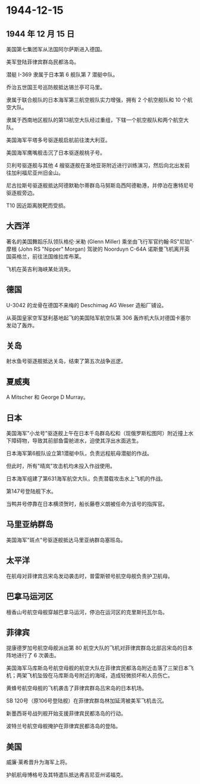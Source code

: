 # 1944-12-15

## 1944 年 12 月 15 日

美国第七集团军从法国阿尔萨斯进入德国。

美军登陆菲律宾群岛民都洛岛。

潜艇 I-369 隶属于日本第 6 舰队第 7 潜艇中队。

乔治五世国王号巡防舰抵达锡兰亭可马里。

隶属于联合舰队的日本海军第三航空舰队实力增强，拥有 2 个航空舰队和 10
个航空大队。

隶属于西南地区舰队的第13航空大队经过重组，下辖一个航空舰队和两个航空大队。

美国海军平塔多号驱逐舰启航前往澳大利亚。

美国海军鹰嘴舰击沉了日本驱逐舰桃子号。

贝利号驱逐舰与其他 4
艘驱逐舰在圣地亚哥附近进行训练演习，然后向北出发前往加利福尼亚州旧金山。

尼古拉斯号驱逐舰抵达阿德默勒尔蒂群岛马努斯岛西阿德勒港，并停泊在惠特尼号驱逐舰旁边。

T10 因近距离脱靶而受损。

## 大西洋

著名的美国舞蹈乐队领队格伦·米勒 (Glenn Miller)
乘坐由飞行军官约翰·RS"尼珀"·摩根 (John RS "Nipper" Morgan) 驾驶的
Noorduyn C-64A 诺斯曼飞机离开英国英格兰，前往法国维拉库布莱。

飞机在英吉利海峡某处消失。

## 德国

U-3042 的龙骨在德国不来梅的 Deschimag AG Weser 造船厂铺设。

从英国皇家空军瑟利基地起飞的美国陆军航空队第 306
轰炸机大队对德国卡塞尔发动了轰炸。

## 关岛

射水鱼号驱逐舰抵达关岛，结束了第五次战争巡逻。

## 夏威夷

A Mitscher 和 George D Murray。

## 日本

美国海军"小龙号"驱逐舰上午在日本千岛群岛松和（现俄罗斯松图阿）附近撞上水下障碍物，导致其前部鱼雷舱进水，迫使其浮出水面逃生。

日本海军第6舰队设立第1潜艇中队，负责远程航母潜艇的作战。

但此时，所有"晴岚"攻击机均未投入作战使用。

日本海军组建了第631海军航空大队，负责潜载攻击水上飞机的作战。

第147号登陆舰下水。

当鸭井号停靠在日本横须贺时，船长藤卷义朗被任命为该号的指挥官。

## 马里亚纳群岛

美国海军"斑点"号驱逐舰抵达马里亚纳群岛塞班岛。

## 太平洋

在航母对菲律宾吕宋岛发动袭击时，普雷斯顿号航空母舰负责护卫航母。

## 巴拿马运河区

檀香山号航空母舰穿越巴拿马运河，停泊在运河区的克里斯托瓦尔岛。

## 菲律宾

提康德罗加号航空母舰派出第 80
航空大队的飞机对菲律宾群岛北部吕宋岛的日本阵地进行了 6 次袭击。

美国海军马库斯岛号航空母舰的航空大队在菲律宾民都洛岛附近击落了三架日本飞机；两架飞机坠毁在马库斯岛号附近的海域，造成轻微损坏和人员伤亡。

黄蜂号航空母舰的飞机袭击了菲律宾群岛吕宋岛的日本机场。

SB 120号（原106号登陆舰）在菲律宾群岛林加延湾被美军飞机击沉。

新墨西哥号战列舰开始支援菲律宾民都洛岛的行动。

波特兰号航空母舰掩护在菲律宾民都洛岛的登陆。

## 美国

威廉·莱希晋升为海军上将。

护航航母博格号及其特遣队抵达弗吉尼亚州诺福克。

